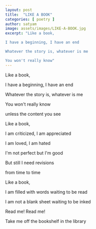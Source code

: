 ```yaml
---
layout: post
title:  "LIKE A BOOK"
categories: [ poetry ]
author: satyam
image: assets/images/LIKE-A-BOOK.jpg
excerpt: "Like a book,

I have a beginning, I have an end

Whatever the story is, whatever is me

You won't really know"
---
```

Like a book,

I have a beginning, I have an end

Whatever the story is, whatever is me

You won't really know

unless the content you see

Like a book,

I am criticized, I am appreciated

I am loved, I am hated

I'm not perfect but I'm good

But still I need revisions

from time to time

Like a book,

I am filled with words waiting to be read

I am not a blank sheet waiting to be inked

Read me! Read me!

Take me off the bookshelf in the library



